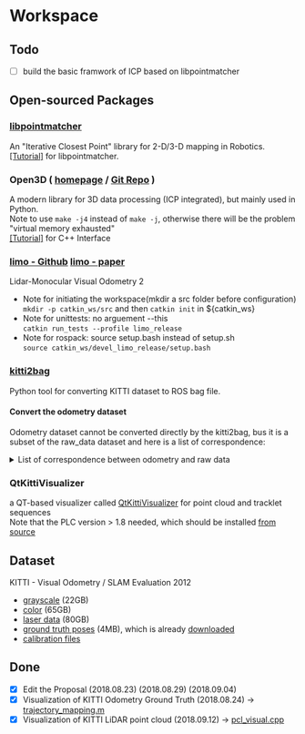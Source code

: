 # Workspace

## Todo

- [ ] build the basic framwork of ICP based on libpointmatcher

## Open-sourced Packages

### [libpointmatcher](https://github.com/ethz-asl/libpointmatcher)
An "Iterative Closest Point" library for 2-D/3-D mapping in Robotics.  
[\[Tutorial\]](https://github.com/ethz-asl/libpointmatcher/blob/master/doc/index.md) for libpointmatcher.

### Open3D ( [homepage](http://www.open3d.org/docs/) / [Git Repo](https://github.com/IntelVCL/Open3D) )
A modern library for 3D data processing (ICP integrated), but mainly used in Python.  
Note to use `make -j4` instead of `make -j`, otherwise there will be the problem "virtual memory exhausted"  
[\[Tutorial\]](http://www.open3d.org/docs/tutorial/C++/cplusplus_interface.html#cplusplus-interface-tutorial) for C++ Interface

### [limo - Github](https://github.com/johannes-graeter/limo) [limo - paper](https://arxiv.org/pdf/1807.07524.pdf)  
Lidar-Monocular Visual Odometry 2  

- Note for initiating the workspace(mkdir a src folder before configuration) ```mkdir -p catkin_ws/src``` and then ```catkin init``` in ${catkin_ws}  
- Note for unittests: no arguement --this  
    ```catkin run_tests --profile limo_release```
- Note for rospack: source setup.bash instead of setup.sh  
    ```source catkin_ws/devel_limo_release/setup.bash```

### [kitti2bag](https://github.com/tomas789/kitti2bag)
Python tool for converting KITTI dataset to ROS bag file.

#### Convert the odometry dataset
Odometry dataset cannot be converted directly by the kitti2bag, bus it is a subset of the raw_data dataset and here is a list of correspondence:

<details>
  <summary>List of correspondence between odometry and raw data</summary>
  <p> <table border="">
  <tr>
    <th>Odom</th>     <th>Raw</th>     <th>Start</th>     <th>End</th>      <th>Catogory</th>       <th>rosbag</th>
  </tr>
  <tr>
    <td>00:</td>     <td>2011_10_03_drive_0027</td>     <td>000000</td>     <td>004540</td>     <td>Residential</td>        <td>Converted</td>
  </tr>
  <tr>
    <td>01:</td>     <td>2011_10_03_drive_0042</td>     <td>000000</td>     <td>001100</td>     <td>Road</td>       <td>Converted</td>
  </tr>
  <tr>
    <td>02:</td>     <td>2011_10_03_drive_0034</td>     <td>000000</td>     <td>004660</td>     <td>Residential</td>        <td>Converted</td>
  </tr>
  <tr>
    <td>03:</td>     <td>2011_09_26_drive_0067</td>     <td>000000</td>     <td>000800</td>     <td>not available</td>
  </tr>
  <tr>
    <td>04:</td>     <td>2011_09_30_drive_0016</td>     <td>000000</td>     <td>000270</td>     <td>Road</td>       <td>Converted</td>
  </tr>
  <tr>
    <td>05:</td>     <td>2011_09_30_drive_0018</td>     <td>000000</td>     <td>002760</td>     <td>Residential</td>        <td>Converted</td>
  </tr>
  <tr>
    <td>06:</td>     <td>2011_09_30_drive_0020</td>     <td>000000</td>     <td>001100</td>     <td>Residential</td>        <td>Converted</td>
  </tr>
  <tr>
    <td>07:</td>     <td>2011_09_30_drive_0027</td>     <td>000000</td>     <td>001100</td>     <td>Residential</td>
  </tr>
  <tr>
    <td>08:</td>     <td>2011_09_30_drive_0028</td>     <td>001100</td>     <td>005170</td>     <td>Residential</td>
  </tr>
  <tr>
    <td>09:</td>     <td>2011_09_30_drive_0033</td>     <td>000000</td>     <td>001590</td>     <td>Residential</td>
  </tr>
  <tr>
    <td>10:</td>     <td>2011_09_30_drive_0034</td>     <td>000000</td>     <td>001200</td>     <td>Residential</td>
  </tr>
</table></p>
</details>

### QtKittiVisualizer
a QT-based visualizer called [QtKittiVisualizer](https://github.com/MarkMuth/QtKittiVisualizer) for point cloud and tracklet sequences  
Note that the PLC version > 1.8 needed, which should be installed [from source](https://github.com/PointCloudLibrary/pcl/releases)

## Dataset
KITTI - Visual Odometry / SLAM Evaluation 2012   
- [grayscale](https://s3.eu-central-1.amazonaws.com/avg-kitti/data_odometry_gray.zip) (22GB)
- [color](https://s3.eu-central-1.amazonaws.com/avg-kitti/data_odometry_color.zip) (65GB)
- [laser data](https://s3.eu-central-1.amazonaws.com/avg-kitti/data_odometry_velodyne.zip) (80GB)
- [ground truth poses](https://s3.eu-central-1.amazonaws.com/avg-kitti/data_odometry_poses.zip) (4MB), which is already [downloaded](https://agithub.com/kailaili/lidarDirectionalSLAM/tree/master/3_MATLAB/dataset/poses)
- [calibration files](https://s3.eu-central-1.amazonaws.com/avg-kitti/data_odometry_calib.zip)

## Done

- [x] Edit the Proposal (2018.08.23) (2018.08.29) (2018.09.04)
- [x] Visualization of KITTI Odometry Ground Truth (2018.08.24) -> [trajectory_mapping.m](https://github.com/kailaili/lidarDirectionalSLAM/blob/master/3_matlab/trajectory_mapping.m#L1)
- [x] Visualization of KITTI LiDAR point cloud (2018.09.12) -> [pcl_visual.cpp
](https://github.com/kailaili/lidarDirectionalSLAM/blob/master/2_cpp/pcl_visual.cpp#L1)
